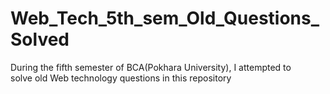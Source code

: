 # Web_Tech_5th_sem_Old_Questions_Solved
During the fifth semester of BCA(Pokhara University), I attempted to solve old Web technology questions in this repository 
